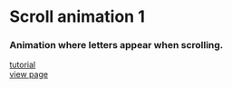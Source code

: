 # Scroll animation 1

### Animation where letters appear when scrolling. <br>

[tutorial](https://youtu.be/FWQSYONeIqk)<br>
[view page](https://jsweetpotato.github.io/scrollanimation.1.io/)
